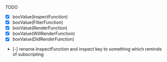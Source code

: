 TODO

- [X] boxValue(InspectFunction)
- [X] boxValue(FilterFunction)
- [X] boxValue(RenderFunction)
- [X] boxValue(WillRenderFunction)
- [X] boxValue(DidRenderFunction)
- [-] rename InspectFunction and inspect key to something which reminds of subscripting
